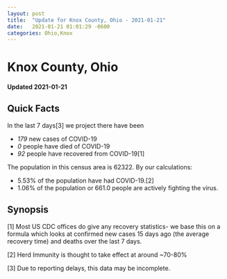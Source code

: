 ```yaml
---
layout: post
title:  "Update for Knox County, Ohio - 2021-01-21"
date:   2021-01-21 01:01:29 -0600
categories: Ohio,Knox
---
```


# Knox County, Ohio
#### Updated 2021-01-21

## Quick Facts

In the last 7 days[3] we project there have been
- *179* new cases of COVID-19
- *0* people have died of COVID-19
- *92* people have recovered from COVID-19[1]

The population in this census area is 62322. By our calculations:
- 5.53% of the population have had COVID-19.[2]
- 1.06% of the population or 661.0 people are actively fighting the virus.

## Synopsis




[1] Most US CDC offices do give any recovery statistics- we base this on a formula which looks at confirmed new cases
15 days ago (the average recovery time) and deaths over the last 7 days.

[2] Herd Immunity is thought to take effect at around ~70-80%

[3] Due to reporting delays, this data may be incomplete.
 
    